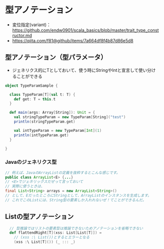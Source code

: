# 型アノテーション
- 変位指定(variant)：https://github.com/endw0901/scala_basics/blob/master/trait_type_constructor.md
- https://qiita.com/f81@github/items/7a664df8f4b87d86e5d8

## 型アノテーション（型パラメータ）
- ジェネリクス的にTとしておいて、使う時にStringやIntと宣言して使い分けることができる
```scala
object TypeParamSample {

  class TypeParam[T](val t: T) {
    def get: T = this.t
  }

  def main(args: Array[String]): Unit = {
    val stringTypeParam = new TypeParam[String]("test")
    println(stringTypeParam.get)

    val intTypeParam = new TypeParam[Int](1)
    println(intTypeParam.get)
  }

}
```

### Javaのジェネリクス型
```java
// 例えば、JavaのArrayListの定義を抜粋するとこんな感じです。
public class ArrayList<E> {...}
// <E>でジェネリックスだぜって言っておいて
// 実際に使うときは、
final List<String> arrays = new ArrayList<String>()
// として、EだったところにStringとして、ArrayListのインスタンスを生成します。
// これでこのListには、String型の要素しか入れれないぜ！てことができるんだ。
```



## Listの型アノテーション
```scala
  // 型推論ではリストの要素型は推論できないためアノテーションを省略できない　
  def flattendRight[T](xss: List[List[T]]) =
    // (xss :\ List())とするとエラーとなる
    (xss :\ List[T]()) (_ ::: _)
```

